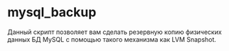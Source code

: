 # mysql_backup

Данный скрипт позволяет вам сделать резервную копию физических данных БД MySQL с помощью такого механизма как LVM Snapshot. 
